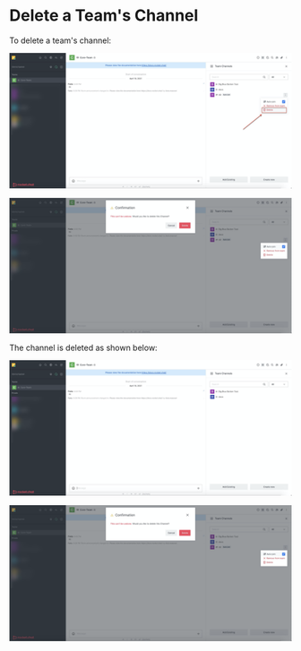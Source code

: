 # Delete a Team's Channel

To delete a team's channel:

![](<../../../../../.gitbook/assets/image (344) (2) (3) (3) (3) (3) (2) (1) (1) (1) (1) (4).png>)

![](<../../../../../.gitbook/assets/image (363).png>)

The channel is deleted as shown below:

![](<../../../../../.gitbook/assets/image (364).png>)

![](<../../../../../.gitbook/assets/image (363).png>)
